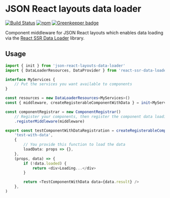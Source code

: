 # JSON React layouts data loader

[![Build Status](https://travis-ci.com/sevenwestmedia-labs/json-react-layouts-data-loader.svg?branch=master)](https://travis-ci.com/sevenwestmedia-labs/json-react-layouts-data-loader)
[![npm](https://img.shields.io/npm/v/json-react-layouts-data-loader)](https://www.npmjs.com/package/json-react-layouts-data-loader) [![Greenkeeper badge](https://badges.greenkeeper.io/sevenwestmedia-labs/json-react-layouts-data-loader.svg)](https://greenkeeper.io/)

Component middleware for JSON React layouts which enables data loading via the [React SSR Data Loader](https://www.npmjs.com/package/react-ssr-data-loader) library.

## Usage

```ts
import { init } from 'json-react-layouts-data-loader'
import { DataLoaderResources, DataProvider } from 'react-ssr-data-loader'

interface MyServices {
    // Put the services you want available to components
}

const resources = new DataLoaderResources<MyServices>()
const { middleware, createRegisterableComponentWithData } = init<MyServices>(resources)

const componentRegistrar = new ComponentRegistrar()
    // Register your components, then register the component data loading middleware
    .registerMiddleware(middleware)

export const testComponentWithDataRegistration = createRegisterableComponentWithData(
    'test-with-data',
    {
        // You provide this function to load the data
        loadData: props => {},
    },
    (props, data) => {
        if (!data.loaded) {
            return <div>Loading...</div>
        }

        return <TestComponentWithData data={data.result} />
    },
)
```
